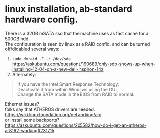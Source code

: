 # linux installation, ab-standard hardware config.  

There is a 32GB mSATA ssd that the machine uses as fast cache for a 500GB hdd.  
The configuration is seen by linux as a RAID config, and can be turned off/didabled several ways:  
1. `sudo dmraid -E -r /dev/sda`  
https://askubuntu.com/questions/190689/only-sdb-shows-up-when-installing-12-04-on-a-new-dell-inspiron-14z  
2. Alternately:
> If you have the Intel Smart Response Technology:  
Deactivate it from within Windows using the GUI,  
Change the SATA mode in the BIOS from RAID to normal.  

Ethernet issues?  
folks say that ATHEROS drivers are needed.  
https://wiki.linuxfoundation.org/networking/alx  
or install some backports?  
https://askubuntu.com/questions/205582/how-do-i-get-an-atheros-ar8162-working#231715  
